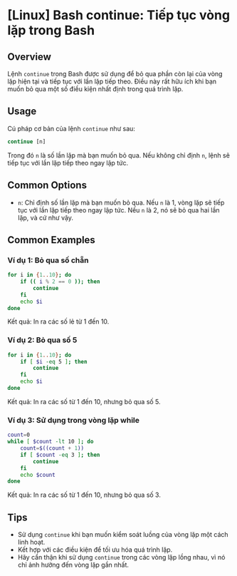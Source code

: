 # [Linux] Bash continue: Tiếp tục vòng lặp trong Bash

## Overview
Lệnh `continue` trong Bash được sử dụng để bỏ qua phần còn lại của vòng lặp hiện tại và tiếp tục với lần lặp tiếp theo. Điều này rất hữu ích khi bạn muốn bỏ qua một số điều kiện nhất định trong quá trình lặp.

## Usage
Cú pháp cơ bản của lệnh `continue` như sau:

```bash
continue [n]
```

Trong đó `n` là số lần lặp mà bạn muốn bỏ qua. Nếu không chỉ định `n`, lệnh sẽ tiếp tục với lần lặp tiếp theo ngay lập tức.

## Common Options
- `n`: Chỉ định số lần lặp mà bạn muốn bỏ qua. Nếu `n` là 1, vòng lặp sẽ tiếp tục với lần lặp tiếp theo ngay lập tức. Nếu `n` là 2, nó sẽ bỏ qua hai lần lặp, và cứ như vậy.

## Common Examples

### Ví dụ 1: Bỏ qua số chẵn
```bash
for i in {1..10}; do
    if (( i % 2 == 0 )); then
        continue
    fi
    echo $i
done
```
Kết quả: In ra các số lẻ từ 1 đến 10.

### Ví dụ 2: Bỏ qua số 5
```bash
for i in {1..10}; do
    if [ $i -eq 5 ]; then
        continue
    fi
    echo $i
done
```
Kết quả: In ra các số từ 1 đến 10, nhưng bỏ qua số 5.

### Ví dụ 3: Sử dụng trong vòng lặp while
```bash
count=0
while [ $count -lt 10 ]; do
    count=$((count + 1))
    if [ $count -eq 3 ]; then
        continue
    fi
    echo $count
done
```
Kết quả: In ra các số từ 1 đến 10, nhưng bỏ qua số 3.

## Tips
- Sử dụng `continue` khi bạn muốn kiểm soát luồng của vòng lặp một cách linh hoạt.
- Kết hợp với các điều kiện để tối ưu hóa quá trình lặp.
- Hãy cẩn thận khi sử dụng `continue` trong các vòng lặp lồng nhau, vì nó chỉ ảnh hưởng đến vòng lặp gần nhất.